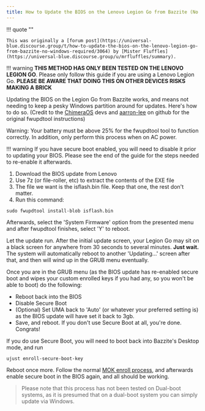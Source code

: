 ```yaml
---
title: How to Update the BIOS on the Lenovo Legion Go from Bazzite (No Windows Required)
---
```


!!! quote ""

    This was originally a [forum post](https://universal-blue.discourse.group/t/how-to-update-the-bios-on-the-lenovo-legion-go-from-bazzite-no-windows-required/3064) by [Mister Fluffles](https://universal-blue.discourse.group/u/mrfluffles/summary).

!!! warning
    **THIS METHOD HAS ONLY BEEN TESTED ON THE LENOVO LEGION GO**. Please only follow this guide if you are using a Lenovo Legion Go. **PLEASE BE AWARE THAT DOING THIS ON OTHER DEVICES RISKS MAKING A BRICK**

Updating the BIOS on the Legion Go from Bazzite works, and means not needing to keep a pesky Windows partition around for updates. Here's how to do so. (Credit to the [ChimeraOS](https://chimeraos.org/) devs and [aarron-lee](https://github.com/aarron-lee) on github for the original fwupdtool instructions)

Warning: Your battery must be above 25% for the fwupdtool tool to function correctly. In addition, only perform this process when on AC power.

!!! warning
    If you have secure boot enabled, you will need to disable it prior to updating your BIOS. Please see the end of the guide for the steps needed to re-enable it afterwards.

1. Download the BIOS update from Lenovo
2. Use 7z (or file-roller, etc) to extract the contents of the EXE file
3. The file we want is the isflash.bin file. Keep that one, the rest don't matter.
4. Run this command:

```
sudo fwupdtool install-blob isflash.bin
```

Afterwards, select the 'System Firmware' option from the presented menu and after fwupdtool finishes, select 'Y' to reboot.

Let the update run. After the initial update screen, your Legion Go may sit on a black screen for anywhere from 30 seconds to several minutes. **Just wait.** The system will automatically reboot to another 'Updating...' screen after that, and then will wind up in the GRUB menu eventually.

Once you are in the GRUB menu (as the BIOS update has re-enabled secure boot and wipes your custom enrolled keys if you had any, so you won't be able to boot) do the following:

- Reboot back into the BIOS
- Disable Secure Boot
- (Optional) Set UMA back to 'Auto' (or whatever your preferred setting is) as the BIOS update will have set it back to 3gb.
- Save, and reboot. If you don't use Secure Boot at all, you're done. Congrats!

If you do use Secure Boot, you will need to boot back into Bazzite's Desktop mode, and run

```
ujust enroll-secure-boot-key
```

Reboot once more. Follow the normal [MOK enroll process](/General/Installation_Guide/secure_boot.md), and afterwards enable secure boot in the BIOS again, and all should be working.

> Please note that this process has not been tested on Dual-boot systems, as it is presumed that on a dual-boot system you can simply update via Windows.
